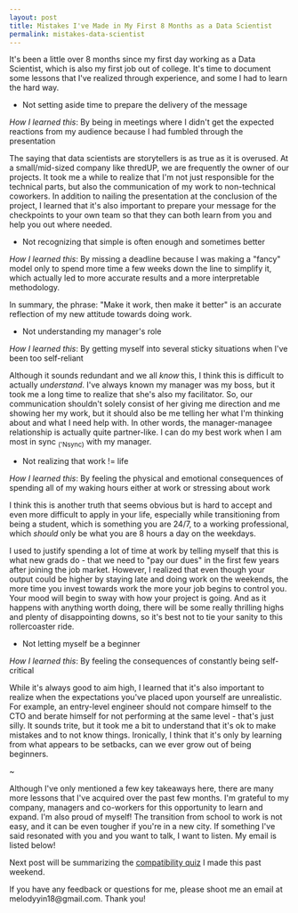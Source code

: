 ```yaml
---
layout: post
title: Mistakes I've Made in My First 8 Months as a Data Scientist
permalink: mistakes-data-scientist
---
```


It's been a little over 8 months since my first day working as a Data Scientist, which is also my first job out of college. It's time to document some lessons that I've realized through experience, and some I had to learn the hard way. 


- Not setting aside time to prepare the delivery of the message

*How I learned this*: By being in meetings where I didn't get the expected reactions from my audience because I had fumbled through the presentation 

The saying that data scientists are storytellers is as true as it is overused. At a small/mid-sized company like thredUP, we are frequently the owner of our projects. It took me a while to realize that I'm not just responsible for the technical parts, but also the communication of my work to non-technical coworkers. In addition to nailing the presentation at the conclusion of the project, I learned that it's also important to prepare your message for the checkpoints to your own team so that they can both learn from you and help you out where needed. 

- Not recognizing that simple is often enough and sometimes better  

*How I learned this*: By missing a deadline because I was making a "fancy" model only to spend more time a few weeks down the line to simplify it, which actually led to more accurate results and a more interpretable methodology.

In summary, the phrase: "Make it work, then make it better" is an accurate reflection of my new attitude towards doing work. 

- Not understanding my manager's role

*How I learned this*: By getting myself into several sticky situations when I've been too self-reliant 

Although it sounds redundant and we all *know* this, I think this is difficult to actually *understand*. I've always known my manager was my boss, but it took me a long time to realize that she's also my facilitator. So, our communication shouldn't solely consist of her giving me direction and me showing her my work, but it should also be me telling her what I'm thinking about and what I need help with. In other words, the manager-managee relationship is actually quite partner-like. I can do my best work when I am most in sync <sub>('Nsync)</sub> with my manager. 

- Not realizing that work != life 

*How I learned this*: By feeling the physical and emotional consequences of spending all of my waking hours either at work or stressing about work

I think this is another truth that seems obvious but is hard to accept and even more difficult to apply in your life, especially while transitioning from being a student, which is something you are 24/7, to a working professional, which *should* only be what you are 8 hours a day on the weekdays. 

I used to justify spending a lot of time at work by telling myself that this is what new grads do - that we need to "pay our dues" in the first few years after joining the job market. However, I realized that even though your output could be higher by staying late and doing work on the weekends, the more time you invest towards work the more your job begins to control you. Your mood will begin to sway with how your project is going. And as it happens with anything worth doing, there will be some really thrilling highs and plenty of disappointing downs, so it's best not to tie your sanity to this rollercoaster ride. 

- Not letting myself be a beginner

*How I learned this*: By feeling the consequences of constantly being self-critical 

While it's always good to aim high, I learned that it's also important to realize when the expectations you've placed upon yourself are unrealistic. For example, an entry-level engineer should not compare himself to the CTO and berate himself for not performing at the same level - that's just silly. It sounds trite, but it took me a bit to understand that it's ok to make mistakes and to not know things. Ironically, I think that it's only by learning from what appears to be setbacks, can we ever grow out of being beginners. 

~

Although I've only mentioned a few key takeaways here, there are many more lessons that I've acquired over the past few months. I'm grateful to my company, managers and co-workers for this opportunity to learn and expand. I'm also proud of myself! The transition from school to work is not easy, and it can be even tougher if you're in a new city. If something I've said resonated with you and you want to talk, I want to listen. My email is listed below!

Next post will be summarizing the [compatibility quiz](https://github.com/melodyyin/compatibility_quiz) I made this past weekend. 

<p class="message">If you have any feedback or questions for me, please shoot me an email at melodyyin18@gmail.com. Thank you!</p>